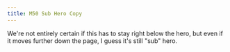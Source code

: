 ```yaml
---
title: M50 Sub Hero Copy
---
```


We're not entirely certain if this has to stay right below the hero, but even if it moves further down the page, I guess it's still "sub" hero. 